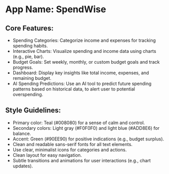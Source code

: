 # **App Name**: SpendWise

## Core Features:

- Spending Categories: Categorize income and expenses for tracking spending habits.
- Interactive Charts: Visualize spending and income data using charts (e.g., pie, bar).
- Budget Goals: Set weekly, monthly, or custom budget goals and track progress.
- Dashboard: Display key insights like total income, expenses, and remaining budget.
- AI Spending Predictions: Use an AI tool to predict future spending patterns based on historical data, to alert user to potential overspending.

## Style Guidelines:

- Primary color: Teal (#008080) for a sense of calm and control.
- Secondary colors: Light gray (#F0F0F0) and light blue (#ADD8E6) for balance.
- Accent: Green (#90EE90) for positive indications (e.g., budget surplus).
- Clean and readable sans-serif fonts for all text elements.
- Use clear, minimalist icons for categories and actions.
- Clean layout for easy navigation.
- Subtle transitions and animations for user interactions (e.g., chart updates).